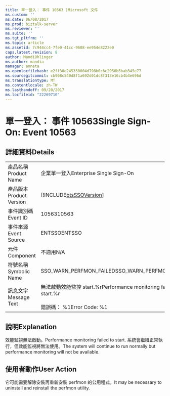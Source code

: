 ```yaml
---
title: 單一登入： 事件 10563 |Microsoft 文件
ms.custom: ''
ms.date: 06/08/2017
ms.prod: biztalk-server
ms.reviewer: ''
ms.suite: ''
ms.tgt_pltfrm: ''
ms.topic: article
ms.assetid: 7c944cc4-7fe0-41cc-9608-ee954e8222e0
caps.latest.revision: 8
author: MandiOhlinger
ms.author: mandia
manager: anneta
ms.openlocfilehash: e2ff30e245350004d798b0c6c2950b5bab345e77
ms.sourcegitcommit: cb908c540d8f1a692d01dc8f313e16cb4b4e696d
ms.translationtype: MT
ms.contentlocale: zh-TW
ms.lasthandoff: 09/20/2017
ms.locfileid: "22269710"
---
```

# <a name="single-sign-on-event-10563"></a><span data-ttu-id="2be86-102">單一登入： 事件 10563</span><span class="sxs-lookup"><span data-stu-id="2be86-102">Single Sign-On: Event 10563</span></span>
## <a name="details"></a><span data-ttu-id="2be86-103">詳細資料</span><span class="sxs-lookup"><span data-stu-id="2be86-103">Details</span></span>  
  
|||  
|-|-|  
|<span data-ttu-id="2be86-104">產品名稱</span><span class="sxs-lookup"><span data-stu-id="2be86-104">Product Name</span></span>|<span data-ttu-id="2be86-105">企業單一登入</span><span class="sxs-lookup"><span data-stu-id="2be86-105">Enterprise Single Sign-On</span></span>|  
|<span data-ttu-id="2be86-106">產品版本</span><span class="sxs-lookup"><span data-stu-id="2be86-106">Product Version</span></span>|[!INCLUDE[btsSSOVersion](../includes/btsssoversion-md.md)]|  
|<span data-ttu-id="2be86-107">事件識別碼</span><span class="sxs-lookup"><span data-stu-id="2be86-107">Event ID</span></span>|<span data-ttu-id="2be86-108">10563</span><span class="sxs-lookup"><span data-stu-id="2be86-108">10563</span></span>|  
|<span data-ttu-id="2be86-109">事件來源</span><span class="sxs-lookup"><span data-stu-id="2be86-109">Event Source</span></span>|<span data-ttu-id="2be86-110">ENTSSO</span><span class="sxs-lookup"><span data-stu-id="2be86-110">ENTSSO</span></span>|  
|<span data-ttu-id="2be86-111">元件</span><span class="sxs-lookup"><span data-stu-id="2be86-111">Component</span></span>|<span data-ttu-id="2be86-112">不適用</span><span class="sxs-lookup"><span data-stu-id="2be86-112">N/A</span></span>|  
|<span data-ttu-id="2be86-113">符號名稱</span><span class="sxs-lookup"><span data-stu-id="2be86-113">Symbolic Name</span></span>|<span data-ttu-id="2be86-114">SSO_WARN_PERFMON_FAILED</span><span class="sxs-lookup"><span data-stu-id="2be86-114">SSO_WARN_PERFMON_FAILED</span></span>|  
|<span data-ttu-id="2be86-115">訊息文字</span><span class="sxs-lookup"><span data-stu-id="2be86-115">Message Text</span></span>|<span data-ttu-id="2be86-116">無法啟動效能監控 start.%r</span><span class="sxs-lookup"><span data-stu-id="2be86-116">Performance monitoring failed to start.%r</span></span><br /><br /> <span data-ttu-id="2be86-117">錯誤碼： %1</span><span class="sxs-lookup"><span data-stu-id="2be86-117">Error Code: %1</span></span>|  
  
## <a name="explanation"></a><span data-ttu-id="2be86-118">說明</span><span class="sxs-lookup"><span data-stu-id="2be86-118">Explanation</span></span>  
 <span data-ttu-id="2be86-119">效能監視無法啟動。</span><span class="sxs-lookup"><span data-stu-id="2be86-119">Performance monitoring failed to start.</span></span> <span data-ttu-id="2be86-120">系統會繼續正常執行，但效能監視將無法使用。</span><span class="sxs-lookup"><span data-stu-id="2be86-120">The system will continue to run normally but performance monitoring will not be available.</span></span>  
  
## <a name="user-action"></a><span data-ttu-id="2be86-121">使用者動作</span><span class="sxs-lookup"><span data-stu-id="2be86-121">User Action</span></span>  
 <span data-ttu-id="2be86-122">它可能需要解除安裝再重新安裝 perfmon 的公用程式。</span><span class="sxs-lookup"><span data-stu-id="2be86-122">It may be necessary to uninstall and reinstall the perfmon utility.</span></span>